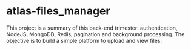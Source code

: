 # atlas-files_manager
This project is a summary of this back-end trimester: authentication, NodeJS, MongoDB, Redis, pagination and background processing.  The objective is to build a simple platform to upload and view files:
